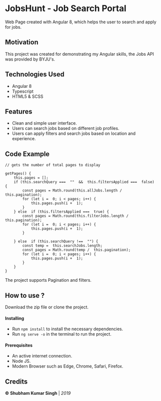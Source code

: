 # JobsHunt - Job Search Portal

Web Page created with Angular 8, which helps the user to search and apply for jobs.

## Motivation

This project was created for demonstrating my Angular skills, the Jobs API was provided by BYJU's.


## Technologies Used

 - Angular 8
 - Typescript
 - HTML5 & SCSS
 
 ## Features
 
 - Clean and simple user interface.
 - Users can search jobs based on different job profiles.
 - Users can apply filters and search jobs based on location and experience.

## Code Example

    // gets the number of total pages to display

	getPages() {
		this.pages = [];
		if (this.searchQuery ===  ""  &&  this.filtersApplied ===  false) {
			const pages = Math.round(this.allJobs.length /  this.pagination);
			for (let i =  0; i < pages; i++) {
				this.pages.push(i +  1);
			}
		} else  if (this.filtersApplied ===  true) {
			const pages = Math.round(this.filterJobs.length /  this.pagination);
			for (let i =  0; i < pages; i++) {
				this.pages.push(i +  1);
			}

		} else  if (this.searchQuery !==  "") {	
			const temp =  this.searchJobs.length;
			const pages = Math.round(temp /  this.pagination);
			for (let i =  0; i < pages; i++) {
				this.pages.push(i +  1);
			}
		}
	}

The project supports Pagination and filters.

## How to use ?

Download the zip file or clone the project.

#### Installing

 - Run `npm install` to install the necessary dependencies. 
 - Run `ng serve -o`  in the terminal to run the project.

#### Prerequisites

- An active internet connection.
- Node JS.
- Modern Browser such as Edge, Chrome, Safari, Firefox.


## Credits

**©** **Shubham Kumar Singh** | *2019*

